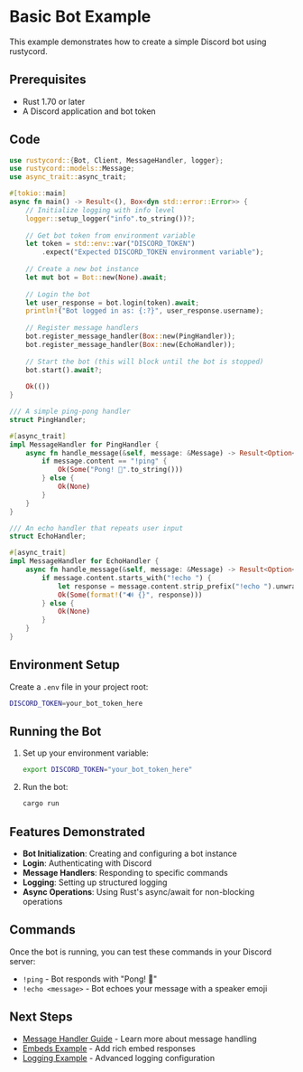 # Basic Bot Example

This example demonstrates how to create a simple Discord bot using rustycord.

## Prerequisites

- Rust 1.70 or later
- A Discord application and bot token

## Code

```rust
use rustycord::{Bot, Client, MessageHandler, logger};
use rustycord::models::Message;
use async_trait::async_trait;

#[tokio::main]
async fn main() -> Result<(), Box<dyn std::error::Error>> {
    // Initialize logging with info level
    logger::setup_logger("info".to_string())?;
    
    // Get bot token from environment variable
    let token = std::env::var("DISCORD_TOKEN")
        .expect("Expected DISCORD_TOKEN environment variable");
    
    // Create a new bot instance
    let mut bot = Bot::new(None).await;
    
    // Login the bot
    let user_response = bot.login(token).await;
    println!("Bot logged in as: {:?}", user_response.username);
    
    // Register message handlers
    bot.register_message_handler(Box::new(PingHandler));
    bot.register_message_handler(Box::new(EchoHandler));
    
    // Start the bot (this will block until the bot is stopped)
    bot.start().await?;
    
    Ok(())
}

/// A simple ping-pong handler
struct PingHandler;

#[async_trait]
impl MessageHandler for PingHandler {
    async fn handle_message(&self, message: &Message) -> Result<Option<String>, Box<dyn std::error::Error + Send + Sync>> {
        if message.content == "!ping" {
            Ok(Some("Pong! 🏓".to_string()))
        } else {
            Ok(None)
        }
    }
}

/// An echo handler that repeats user input
struct EchoHandler;

#[async_trait]
impl MessageHandler for EchoHandler {
    async fn handle_message(&self, message: &Message) -> Result<Option<String>, Box<dyn std::error::Error + Send + Sync>> {
        if message.content.starts_with("!echo ") {
            let response = message.content.strip_prefix("!echo ").unwrap_or("");
            Ok(Some(format!("🔊 {}", response)))
        } else {
            Ok(None)
        }
    }
}
```

## Environment Setup

Create a `.env` file in your project root:

```bash
DISCORD_TOKEN=your_bot_token_here
```

## Running the Bot

1. Set up your environment variable:
   ```bash
   export DISCORD_TOKEN="your_bot_token_here"
   ```

2. Run the bot:
   ```bash
   cargo run
   ```

## Features Demonstrated

- **Bot Initialization**: Creating and configuring a bot instance
- **Login**: Authenticating with Discord
- **Message Handlers**: Responding to specific commands
- **Logging**: Setting up structured logging
- **Async Operations**: Using Rust's async/await for non-blocking operations

## Commands

Once the bot is running, you can test these commands in your Discord server:

- `!ping` - Bot responds with "Pong! 🏓"
- `!echo <message>` - Bot echoes your message with a speaker emoji

## Next Steps

- [Message Handler Guide](../user-guide/prefix-commands.md) - Learn more about message handling
- [Embeds Example](embeds.md) - Add rich embed responses
- [Logging Example](logging.md) - Advanced logging configuration
